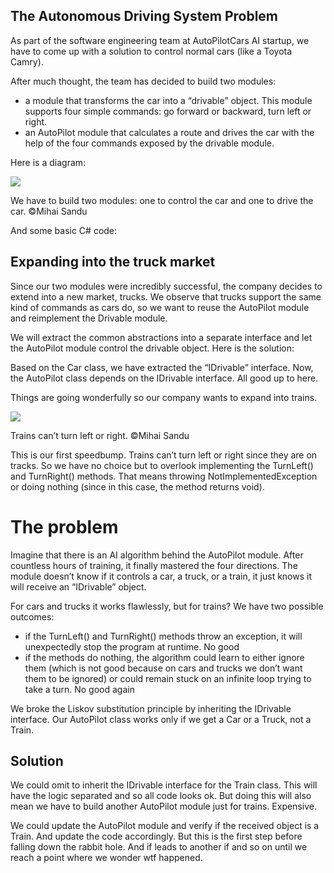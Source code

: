 ## The Autonomous Driving System Problem

As part of the software engineering team at AutoPilotCars AI startup, we have to come up with a solution to control normal cars (like a Toyota Camry).

After much thought, the team has decided to build two modules:

- a module that transforms the car into a “drivable” object. This module supports four simple commands: go forward or backward, turn left or right.
- an AutoPilot module that calculates a route and drives the car with the help of the four commands exposed by the drivable module.

Here is a diagram:

![](https://miro.medium.com/max/700/1*Y9nlNMTtxSaXmB9Sjv33eA.png)

We have to build two modules: one to control the car and one to drive the car. ©Mihai Sandu

And some basic C# code:



## Expanding into the truck market

Since our two modules were incredibly successful, the company decides to extend into a new market, trucks. We observe that trucks support the same kind of commands as cars do, so we want to reuse the AutoPilot module and reimplement the Drivable module.

We will extract the common abstractions into a separate interface and let the AutoPilot module control the drivable object. Here is the solution:

Based on the Car class, we have extracted the “IDrivable” interface. Now, the AutoPilot class depends on the IDrivable interface. All good up to here.

Things are going wonderfully so our company wants to expand into trains.

![](https://miro.medium.com/max/700/1*I1ssa2070cIhtJ2Uhv39nQ.png)

Trains can’t turn left or right. ©Mihai Sandu

This is our first speedbump. Trains can’t turn left or right since they are on tracks. So we have no choice but to overlook implementing the TurnLeft() and TurnRight() methods. That means throwing NotImplementedException or doing nothing (since in this case, the method returns void).

# **The problem**

Imagine that there is an AI algorithm behind the AutoPilot module. After countless hours of training, it finally mastered the four directions. The module doesn’t know if it controls a car, a truck, or a train, it just knows it will receive an “IDrivable” object.

For cars and trucks it works flawlessly, but for trains? We have two possible outcomes:

- if the TurnLeft() and TurnRight() methods throw an exception, it will unexpectedly stop the program at runtime. No good
- if the methods do nothing, the algorithm could learn to either ignore them (which is not good because on cars and trucks we don’t want them to be ignored) or could remain stuck on an infinite loop trying to take a turn. No good again

We broke the Liskov substitution principle by inheriting the IDrivable interface. Our AutoPilot class works only if we get a Car or a Truck, not a Train.

## Solution

We could omit to inherit the IDrivable interface for the Train class. This will have the logic separated and so all code looks ok. But doing this will also mean we have to build another AutoPilot module just for trains. Expensive.

We could update the AutoPilot module and verify if the received object is a Train. And update the code accordingly. But this is the first step before falling down the rabbit hole. And if leads to another if and so on until we reach a point where we wonder wtf happened.
